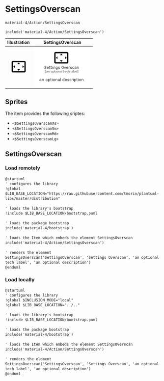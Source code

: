 # SettingsOverscan


```text
material-4/Action/SettingsOverscan
```

```text
include('material-4/Action/SettingsOverscan')
```



| Illustration | SettingsOverscan |
| :---: | :---: |
| ![illustration for Illustration](../../material-4/Action/SettingsOverscan.png) | ![illustration for SettingsOverscan](../../material-4/Action/SettingsOverscan.Local.png) |



## Sprites
The item provides the following sriptes:

- `<$SettingsOverscanXs>`
- `<$SettingsOverscanSm>`
- `<$SettingsOverscanMd>`
- `<$SettingsOverscanLg>`





## SettingsOverscan

### Load remotely
```plantuml
@startuml
' configures the library
!global $LIB_BASE_LOCATION="https://raw.githubusercontent.com/tmorin/plantuml-libs/master/distribution"

' loads the library's bootstrap
!include $LIB_BASE_LOCATION/bootstrap.puml

' loads the package bootstrap
include('material-4/bootstrap')

' loads the Item which embeds the element SettingsOverscan
include('material-4/Action/SettingsOverscan')

' renders the element
SettingsOverscan('SettingsOverscan', 'Settings Overscan', 'an optional tech label', 'an optional description')
@enduml
```

### Load locally
```plantuml
@startuml
' configures the library
!global $INCLUSION_MODE="local"
!global $LIB_BASE_LOCATION="../.."

' loads the library's bootstrap
!include $LIB_BASE_LOCATION/bootstrap.puml

' loads the package bootstrap
include('material-4/bootstrap')

' loads the Item which embeds the element SettingsOverscan
include('material-4/Action/SettingsOverscan')

' renders the element
SettingsOverscan('SettingsOverscan', 'Settings Overscan', 'an optional tech label', 'an optional description')
@enduml
```

